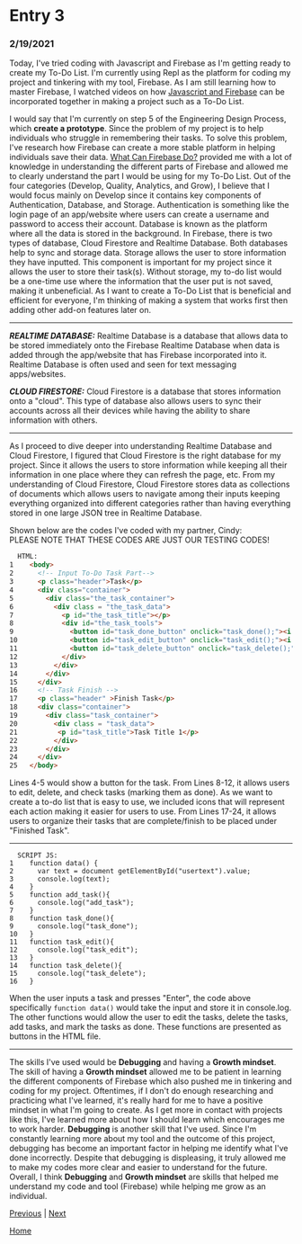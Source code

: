 # Entry 3
### 2/19/2021

Today, I've tried coding with Javascript and Firebase as I'm getting ready to create my To-Do List. I'm currently using Repl as the platform for coding my project and tinkering with my tool, Firebase. As I am still learning how to master Firebase, I watched videos on how [Javascript and Firebase](https://www.youtube.com/results?search_query=javascript+firebase) can be incorporated together in making a project such as a To-Do List.

I would say that I'm currently on step 5 of the Engineering Design Process, which **create a prototype**. Since the problem of my project is to help individuals who struggle in remembering their tasks. To solve this problem, I've research how Firebase can create a more stable platform in helping individuals save their data. [What Can Firebase Do?](https://firebasetutorials.com/what-can-firebase-do/) provided me with a lot of knowledge in understanding the different parts of Firebase and allowed me to clearly understand the part I would be using for my To-Do List. Out of the four categories (Develop, Quality, Analytics, and Grow), I believe that I would focus mainly on Develop since it contains key components of Authentication, Database, and Storage. Authentication is something like the login page of an app/website where users can create a username and password to access their account. Database is known as the platform where all the data is stored in the background. In Firebase, there is two types of database, Cloud Firestore and Realtime Database. Both databases help to sync and storage data. Storage allows the user to store information they have inputted. This component is important for my project since it allows the user to store their task(s). Without storage, my to-do list would be a one-time use where the information that the user put is not saved, making it unbeneficial. As I want to create a To-Do List that is beneficial and efficient for everyone, I'm thinking of making a system that works first then adding other add-on features later on. 
____
***REALTIME DATABASE:***
Realtime Database is a database that allows data to be stored immediately onto the Firebase Realtime Database when data is added through the app/website that has Firebase incorporated into it. Realtime Database is often used and seen for text messaging apps/websites. 

***CLOUD FIRESTORE:***
Cloud Firestore is a database that stores information onto a "cloud". This type of database also allows users to sync their accounts across all their devices while having the ability to share information with others.
____
As I proceed to dive deeper into understanding Realtime Database and Cloud Firestore, I figured that Cloud Firestore is the right database for my project. Since it allows the users to store information while keeping all their information in one place where they can refresh the page, etc. From my understanding of Cloud Firestore, Cloud Firestore stores data as collections of documents which allows users to navigate among their inputs keeping everything organized into different categories rather than having everything stored in one large JSON tree in Realtime Database. 

Shown below are the codes I've coded with my partner, Cindy:
<br>
PLEASE NOTE THAT THESE CODES ARE JUST OUR TESTING CODES!
```HTML
  HTML:
1    <body>
2      <!-- Input To-Do Task Part-->
3      <p class="header">Task</p>
4      <div class="container">
5        <div class="the_task_container">
6          <div class = "the_task_data">
7            <p id="the_task_title"></p>
8            <div id="the_task_tools">
9              <button id="task_done_button" onclick="task_done();"><i class="fa fa-check"></i></button>
10             <button id="task_edit_button" onclick="task_edit();"><i class="fa fa-pencil"></i></button>
11             <button id="task_delete_button" onclick="task_delete();"><i class="fa fa-trash"></i></button>
12           </div>
13         </div>
14       </div>
15     </div>
16     <!-- Task Finish -->
17     <p class="header" >Finish Task</p>
18     <div class="container">
19       <div class="task_container">
20         <div class = "task_data">
21          <p id="task_title">Task Title 1</p>
22         </div>
23       </div>
24     </div>
25   </body>
```
Lines 4-5 would show a button for the task. From Lines 8-12, it allows users to edit, delete, and check tasks (marking them as done). As we want to create a to-do list that is easy to use, we included icons that will represent each action making it easier for users to use. From Lines 17-24, it allows users to organize their tasks that are complete/finish to be placed under "Finished Task". 
____
```JS
  SCRIPT JS:
1    function data() {
2      var text = document getElementById("usertext").value;
3      console.log(text);
4    }
5    function add_task(){
6      console.log("add_task");
7    }
8    function task_done(){
9      console.log("task_done");
10   }
11   function task_edit(){
12     console.log("task_edit");
13   }
14   function task_delete(){
15     console.log("task_delete");
16   }
```
When the user inputs a task and presses "Enter", the code above specifically ```function data()``` would take the input and store it in console.log. The other functions would allow the user to edit the tasks, delete the tasks, add tasks, and mark the tasks as done. These functions are presented as buttons in the HTML file. 
____
The skills I've used would be **Debugging** and having a **Growth mindset**. The skill of having a **Growth mindset** allowed me to be patient in learning the different components of Firebase which also pushed me in tinkering and coding for my project. Oftentimes, if I don't do enough researching and practicing what I've learned, it's really hard for me to have a positive mindset in what I'm going to create. As I get more in contact with projects like this, I've learned more about how I should learn which encourages me to work harder. **Debugging** is another skill that I've used. Since I'm constantly learning more about my tool and the outcome of this project, debugging has become an important factor in helping me identify what I've done incorrectly. Despite that debugging is displeasing, it truly allowed me to make my codes more clear and easier to understand for the future. Overall, I think **Debugging** and **Growth mindset** are skills that helped me understand my code and tool (Firebase) while helping me grow as an individual.

[Previous](entry02.md) | [Next](entry04.md)

[Home](../README.md)
